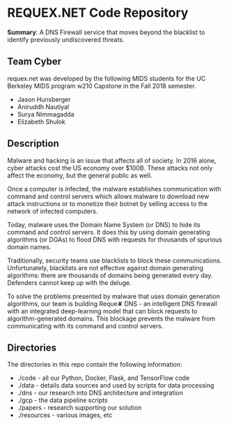 # REQUEX.NET Code Repository

__Summary__: A DNS Firewall service that moves beyond the blacklist to identify previously undiscovered threats.

## Team Cyber
requex.net was developed by the following MIDS students for the UC Berkeley MIDS program w210 Capstone in the Fall 2018 semester.

- Jason Hunsberger
- Aniruddh Nautiyal
- Surya Nimmagadda
- Elizabeth Shulok

## Description
Malware and hacking is an issue that affects all of society. In 2016 alone, cyber attacks cost the US economy over $100B. These attacks not only affect the economy, but the general public as well.

Once a computer is infected, the malware establishes communication with command and control servers which allows malware to download new attack instructions or to monetize their botnet by selling access to the network of infected computers.

Today, malware uses the Domain Name System (or DNS) to hide its command and control servers. It does this by using domain generating algorithms (or DGAs) to flood DNS with requests for thousands of spurious domain names.

Traditionally, security teams use blacklists to block these communications. Unfortunately, blacklists are not effective against domain generating algorithms: there are thousands of domains being generated every day. Defenders cannot keep up with the deluge.

To solve the problems presented by malware that uses domain generation algorithms, our team is building Reque✘ DNS - an intelligent DNS firewall with an integrated deep-learning model that can block requests to algorithm-generated domains. This blockage prevents the malware from communicating with its command and control servers.

## Directories
The directories in this repo contain the following information:

- ./code - all our Python, Docker, Flask, and TensorFlow code
- ./data - details data sources and used by scripts for data processing
- ./dns - our research into DNS architecture and integration
- ./gcp - the data pipeline scripts
- ./papers - research supporting our solution
- ./resources - various images, etc

